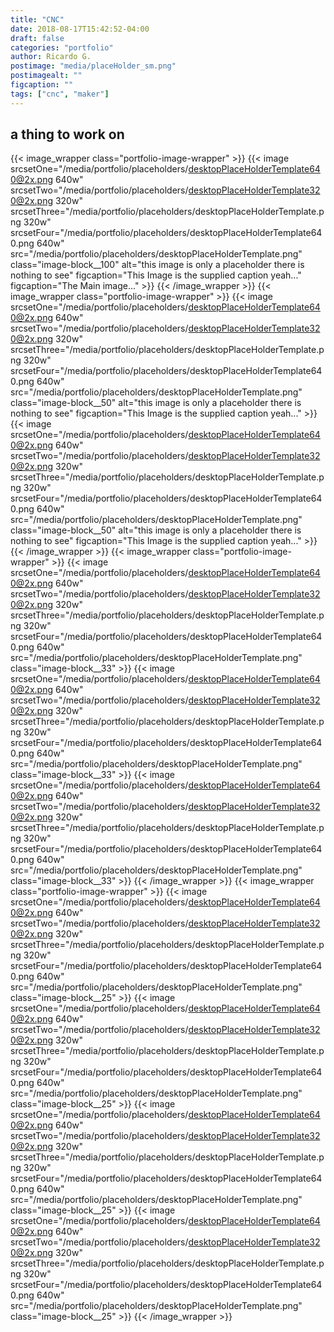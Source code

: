 ```yaml
---
title: "CNC"
date: 2018-08-17T15:42:52-04:00
draft: false
categories: "portfolio"
author: Ricardo G.
postimage: "media/placeHolder_sm.png"
postimagealt: ""
figcaption: ""
tags: ["cnc", "maker"]
---
```

## a thing to work on

{{< image_wrapper class="portfolio-image-wrapper" >}}
    {{< image srcsetOne="/media/portfolio/placeholders/desktopPlaceHolderTemplate640@2x.png 640w" srcsetTwo="/media/portfolio/placeholders/desktopPlaceHolderTemplate320@2x.png 320w" srcsetThree="/media/portfolio/placeholders/desktopPlaceHolderTemplate.png 320w" srcsetFour="/media/portfolio/placeholders/desktopPlaceHolderTemplate640.png 640w" src="/media/portfolio/placeholders/desktopPlaceHolderTemplate.png" class="image-block__100" alt="this image is only a placeholder there is nothing to see" figcaption="This Image is the supplied caption yeah..." figcaption="The Main image..." >}}
{{< /image_wrapper >}}
{{< image_wrapper class="portfolio-image-wrapper" >}}
    {{< image srcsetOne="/media/portfolio/placeholders/desktopPlaceHolderTemplate640@2x.png 640w" srcsetTwo="/media/portfolio/placeholders/desktopPlaceHolderTemplate320@2x.png 320w" srcsetThree="/media/portfolio/placeholders/desktopPlaceHolderTemplate.png 320w" srcsetFour="/media/portfolio/placeholders/desktopPlaceHolderTemplate640.png 640w" src="/media/portfolio/placeholders/desktopPlaceHolderTemplate.png" class="image-block__50" alt="this image is only a placeholder there is nothing to see" figcaption="This Image is the supplied caption yeah..." >}}
    {{< image srcsetOne="/media/portfolio/placeholders/desktopPlaceHolderTemplate640@2x.png 640w" srcsetTwo="/media/portfolio/placeholders/desktopPlaceHolderTemplate320@2x.png 320w" srcsetThree="/media/portfolio/placeholders/desktopPlaceHolderTemplate.png 320w" srcsetFour="/media/portfolio/placeholders/desktopPlaceHolderTemplate640.png 640w" src="/media/portfolio/placeholders/desktopPlaceHolderTemplate.png"  class="image-block__50" alt="this image is only a placeholder there is nothing to see" figcaption="This Image is the supplied caption yeah..." >}}
{{< /image_wrapper >}}
{{< image_wrapper class="portfolio-image-wrapper" >}}
    {{< image srcsetOne="/media/portfolio/placeholders/desktopPlaceHolderTemplate640@2x.png 640w" srcsetTwo="/media/portfolio/placeholders/desktopPlaceHolderTemplate320@2x.png 320w" srcsetThree="/media/portfolio/placeholders/desktopPlaceHolderTemplate.png 320w" srcsetFour="/media/portfolio/placeholders/desktopPlaceHolderTemplate640.png 640w" src="/media/portfolio/placeholders/desktopPlaceHolderTemplate.png" class="image-block__33" >}}
    {{< image 
    srcsetOne="/media/portfolio/placeholders/desktopPlaceHolderTemplate640@2x.png 640w"
    srcsetTwo="/media/portfolio/placeholders/desktopPlaceHolderTemplate320@2x.png 320w"
    srcsetThree="/media/portfolio/placeholders/desktopPlaceHolderTemplate.png 320w"
    srcsetFour="/media/portfolio/placeholders/desktopPlaceHolderTemplate640.png 640w"
    src="/media/portfolio/placeholders/desktopPlaceHolderTemplate.png"
    class="image-block__33" >}}
    {{< image 
    srcsetOne="/media/portfolio/placeholders/desktopPlaceHolderTemplate640@2x.png 640w"
    srcsetTwo="/media/portfolio/placeholders/desktopPlaceHolderTemplate320@2x.png 320w"
    srcsetThree="/media/portfolio/placeholders/desktopPlaceHolderTemplate.png 320w"
    srcsetFour="/media/portfolio/placeholders/desktopPlaceHolderTemplate640.png 640w"
    src="/media/portfolio/placeholders/desktopPlaceHolderTemplate.png"
    class="image-block__33" >}}
{{< /image_wrapper >}}
{{< image_wrapper class="portfolio-image-wrapper" >}}
    {{< image 
    srcsetOne="/media/portfolio/placeholders/desktopPlaceHolderTemplate640@2x.png 640w"
    srcsetTwo="/media/portfolio/placeholders/desktopPlaceHolderTemplate320@2x.png 320w"
    srcsetThree="/media/portfolio/placeholders/desktopPlaceHolderTemplate.png 320w"
    srcsetFour="/media/portfolio/placeholders/desktopPlaceHolderTemplate640.png 640w"
    src="/media/portfolio/placeholders/desktopPlaceHolderTemplate.png"
    class="image-block__25" >}}
    {{< image 
    srcsetOne="/media/portfolio/placeholders/desktopPlaceHolderTemplate640@2x.png 640w"
    srcsetTwo="/media/portfolio/placeholders/desktopPlaceHolderTemplate320@2x.png 320w"
    srcsetThree="/media/portfolio/placeholders/desktopPlaceHolderTemplate.png 320w"
    srcsetFour="/media/portfolio/placeholders/desktopPlaceHolderTemplate640.png 640w"
    src="/media/portfolio/placeholders/desktopPlaceHolderTemplate.png"
    class="image-block__25" >}}
    {{< image 
    srcsetOne="/media/portfolio/placeholders/desktopPlaceHolderTemplate640@2x.png 640w"
    srcsetTwo="/media/portfolio/placeholders/desktopPlaceHolderTemplate320@2x.png 320w"
    srcsetThree="/media/portfolio/placeholders/desktopPlaceHolderTemplate.png 320w"
    srcsetFour="/media/portfolio/placeholders/desktopPlaceHolderTemplate640.png 640w"
    src="/media/portfolio/placeholders/desktopPlaceHolderTemplate.png"
    class="image-block__25" >}}
    {{< image 
    srcsetOne="/media/portfolio/placeholders/desktopPlaceHolderTemplate640@2x.png 640w"
    srcsetTwo="/media/portfolio/placeholders/desktopPlaceHolderTemplate320@2x.png 320w"
    srcsetThree="/media/portfolio/placeholders/desktopPlaceHolderTemplate.png 320w"
    srcsetFour="/media/portfolio/placeholders/desktopPlaceHolderTemplate640.png 640w"
    src="/media/portfolio/placeholders/desktopPlaceHolderTemplate.png"
    class="image-block__25" >}}
{{< /image_wrapper >}}